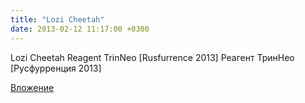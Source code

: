 ```yaml
---
title: "Lozi Cheetah"
date: 2013-02-12 11:17:00 +0300
---
```


Lozi Cheetah
Reagent TrinNeo [Rusfurrence 2013] Реагент ТринНео [Русфурренция 2013]

[Вложение](https://vk.com/video19825080_165001090)
